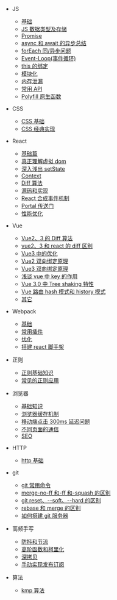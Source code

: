 - JS
  - [基础](docs/JS/基础.md)
  - [JS 数据类型及存储](docs/JS/JS数据类型及存储.md)
  - [Promise](docs/JS/Promise.md)
  - [async 和 await 的异步总结](docs/JS/async和await的异步总结.md)
  - [forEach 同/异步问题](docs/JS/forEach同、异步问题.md)
  - [Event-Loop(事件循环)](docs/JS/Event-Loop.md)
  - [this 的绑定](docs/JS/this的绑定.md)
  - [模块化](docs/JS/模块化.md)
  - [内存泄漏](docs/JS/内存泄漏.md)
  - [常用 API](docs/JS/常用API.md)
  - [Polyfill 原生函数](docs/JS/Polyfill原生函数.md)
- CSS
  - [CSS 基础](docs/CSS/CSS基础.md)
  - [CSS 经典实现](docs/CSS/CSS实现.md)
- React
  - [基础篇](docs/React/基础篇.md)
  - [真正理解虚拟 dom](docs/React/真正理解虚拟dom.md)
  - [深入浅出 setState](docs/React/深入浅出setState.md)
  - [Context](docs/React/Context使用.md)
  - [Diff 算法](docs/React/Diff算法.md)
  - [源码和实现](docs/React/源码和实现.md)
  - [React 合成事件机制](docs/React/React合成事件机制.md)
  - [Portal 传送门](docs/React/Portal传送门.md)
  - [性能优化](docs/React/性能优化.md)
- Vue
  - [Vue2、3 的 Diff 算法](docs/Vue/Vue2、3的Diff算法.md)
  - [vue2、3 和 react 的 diff 区别](docs/Vue/vue2、vue3和react的diff算法区别.md)
  - [Vue3 中的优化](docs/Vue/Vue3中的优化.md)
  - [Vue2 双向绑定原理](docs/Vue/双向绑定原理.md)
  - [Vue3 双向绑定原理](docs/Vue/Vue3双向绑定原理.md)
  - [浅谈 vue 中 key 的作用](docs/Vue/浅谈vue中key的作用.md)
  - [Vue 3.0 中 Tree shaking 特性](docs/Vue/Vue3.0中Tree-shaking特性.md)
  - [Vue 路由 hash 模式和 history 模式](docs/Vue/Vue路由hash模式和history模式.md)
  - [其它](docs/Vue/其它.md)
- Webpack
  - [基础](docs/webpack/基础.md)
  - [常用插件](docs/webpack/常用插件.md)
  - [优化](docs/webpack/优化.md)
  - [搭建 react 脚手架](docs/webpack/搭建react-cli脚手架.md)
- 正则
  - [正则基础知识](docs/正则/正则基础知识.md)
  - [常见的正则应用](docs/正则/常见的正则应用.md)
- 浏览器
  - [基础知识](docs/浏览器/基础.md)
  - [浏览器缓存机制](docs/浏览器/浏览器缓存机制.md)
  - [移动端点击 300ms 延迟问题](docs/浏览器/移动端点击300ms延迟问题和解决.md)
  - [不同页面的通信](docs/浏览器/不同页面的通信.md)
  - [SEO](docs/浏览器/SEO.md)
- HTTP
  - [http 基础](docs/HTTP/http基础.md)
- git
  - [git 常用命令](docs/git/git常用命令.md)
  - [merge-no-ff 和-ff 和-squash 的区别](docs/git/merge-no-ff和-ff和-squash的区别.md)
  - [git reset、--soft、--hard 的区别](docs/git/git的reset区别.md)
  - [rebase 和 merge 的区别](docs/git/rebase和merge的区别.md)
  - [如何搭建 git 服务器](docs/git/如何搭建git服务器.md)
  
- 高频手写
  - [防抖和节流](docs/高频手写/防抖和节流.md)
  - [高阶函数和柯里化](docs/高频手写/高阶函数和柯里化.md)
  - [深拷贝](docs/高频手写/深拷贝.md)
  - [手动实现发布订阅](docs/高频手写/手动实现发布订阅.md)
- 算法
  - [kmp 算法](docs/算法/kmp算法.md)  
